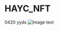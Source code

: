 # HAYC_NFT
0420 yyds
![Image text](https://raw.github.com/HightechApeYachtClub/repositpry/master/HAYC_NFT/test.jpg)
